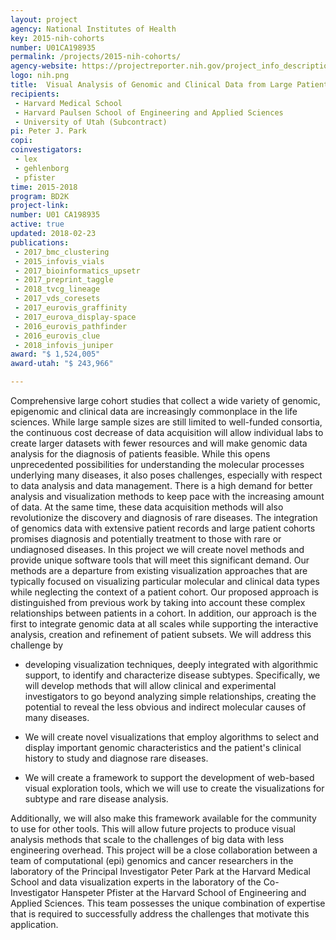 ```yaml
---
layout: project
agency: National Institutes of Health
key: 2015-nih-cohorts
number: U01CA198935
permalink: /projects/2015-nih-cohorts/
agency-website: https://projectreporter.nih.gov/project_info_description.cfm?aid=8875824
logo: nih.png
title:  Visual Analysis of Genomic and Clinical Data from Large Patient Cohorts
recipients:
 - Harvard Medical School
 - Harvard Paulsen School of Engineering and Applied Sciences
 - University of Utah (Subcontract)
pi: Peter J. Park
copi: 
coinvestigators:
 - lex
 - gehlenborg
 - pfister
time: 2015-2018
program: BD2K
project-link: 
number: U01 CA198935
active: true
updated: 2018-02-23
publications: 
 - 2017_bmc_clustering
 - 2015_infovis_vials
 - 2017_bioinformatics_upsetr
 - 2017_preprint_taggle
 - 2018_tvcg_lineage
 - 2017_vds_coresets
 - 2017_eurovis_graffinity
 - 2017_eurova_display-space
 - 2016_eurovis_pathfinder
 - 2016_eurovis_clue
 - 2018_infovis_juniper
award: "$ 1,524,005"
award-utah: "$ 243,966"

---
```

Comprehensive large cohort studies that collect a wide variety of genomic, epigenomic and clinical data are increasingly commonplace in the life sciences. While large sample sizes are still limited to well-funded consortia, the continuous cost decrease of data acquisition will allow individual labs to create larger datasets with fewer resources and will make genomic data analysis for the diagnosis of patients feasible. While this opens unprecedented possibilities for understanding the molecular processes underlying many diseases, it also poses challenges, especially with respect to data analysis and data management. There is a high demand for better analysis and visualization methods to keep pace with the increasing amount of data. At the same time, these data acquisition methods will also revolutionize the discovery and diagnosis of rare diseases. The integration of genomics data with extensive patient records and large patient cohorts promises diagnosis and potentially treatment to those with rare or undiagnosed diseases. In this project we will create novel methods and provide unique software tools that will meet this significant demand. Our methods are a departure from existing visualization approaches that are typically focused on visualizing particular molecular and clinical data types while neglecting the context of a patient cohort. Our proposed approach is distinguished from previous work by taking into account these complex relationships between patients in a cohort. In addition, our approach is the first to integrate genomic data at all scales while supporting the interactive analysis, creation and refinement of patient subsets. We will address this challenge by 

 * developing visualization techniques, deeply integrated with algorithmic support, to identify and characterize disease subtypes. Specifically, we will develop methods that will allow clinical and experimental investigators to go beyond analyzing simple relationships, creating the potential to reveal the less obvious and indirect molecular causes of many diseases. 

 * We will create novel visualizations that employ algorithms to select and display important genomic characteristics and the patient's clinical history to study and diagnose rare diseases. 

 * We will create a framework to support the development of web-based visual exploration tools, which we will use to create the visualizations for subtype and rare disease analysis. 

Additionally, we will also make this framework available for the community to use for other tools. This will allow future projects to produce visual analysis methods that scale to the challenges of big data with less engineering overhead. This project will be a close collaboration between a team of computational (epi) genomics and cancer researchers in the laboratory of the Principal Investigator Peter Park at the Harvard Medical School and data visualization experts in the laboratory of the Co-Investigator Hanspeter Pfister at the Harvard School of Engineering and Applied Sciences. This team possesses the unique combination of expertise that is required to successfully address the challenges that motivate this application.  